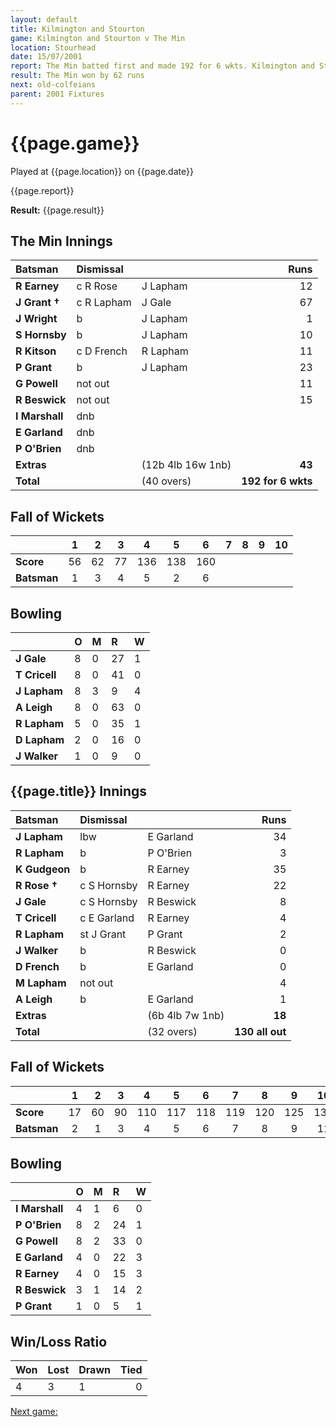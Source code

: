 ```yaml
---
layout: default
title: Kilmington and Stourton
game: Kilmington and Stourton v The Min
location: Stourhead
date: 15/07/2001
report: The Min batted first and made 192 for 6 wkts. Kilmington and Stourton replied with 130 all out
result: The Min won by 62 runs
next: old-colfeians
parent: 2001 Fixtures
---
```


# {{page.game}}

Played at {{page.location}} on {{page.date}}

{{page.report}}

**Result:** {{page.result}}

## The Min Innings

| Batsman | Dismissal |  | Runs |
|:---|:---|---|---:|
| **R Earney** | c R Rose | J Lapham | 12 |
| **J Grant &#8224;** | c R Lapham | J Gale | 67 |
| **J Wright** | b | J Lapham | 1 |
| **S Hornsby** | b | J Lapham | 10 |
| **R Kitson** | c D French | R Lapham | 11 |
| **P Grant** | b | J Lapham | 23 |
| **G Powell** | not out |  | 11 |
| **R Beswick** | not out |  | 15 |
| **I Marshall** | dnb |  |  |
| **E Garland** | dnb |  |  |
| **P O'Brien** | dnb |  |  |
| **Extras** | | (12b 4lb 16w 1nb) | **43** |
| **Total** | | (40 overs) | ****192 for 6 wkts**** |

## Fall of Wickets

| | 1 | 2 | 3 | 4 | 5 | 6 | 7 | 8 | 9 | 10 |
|---|:---:|:---:|:---:|:---:|:---:|:---:|:---:|:---:|:---:|:---:|
| **Score** | 56 | 62 | 77 | 136 | 138 | 160 |  |  |  |  |
| **Batsman** | 1 | 3 | 4 | 5 | 2 | 6 |  |  |  |  |

## Bowling

| | O | M | R | W |
|---|:---|:---|:---|:---|
| **J Gale** | 8 | 0 | 27 | 1 |
| **T Cricell** | 8 | 0 | 41 | 0 |
| **J Lapham** | 8 | 3 | 9 | 4 |
| **A Leigh** | 8 | 0 | 63 | 0 |
| **R Lapham** | 5 | 0 | 35 | 1 |
| **D Lapham** | 2 | 0 | 16 | 0 |
| **J Walker** | 1 | 0 | 9 | 0 |

## {{page.title}} Innings

| Batsman | Dismissal |  | Runs |
|:---|:---|---|---:|
| **J Lapham** | lbw | E Garland | 34 |
| **R Lapham** | b | P O'Brien | 3 |
| **K Gudgeon** | b | R Earney | 35 |
| **R Rose &#8224;** | c S Hornsby | R Earney | 22 |
| **J Gale** | c S Hornsby | R Beswick | 8 |
| **T Cricell** | c E Garland | R Earney | 4 |
| **R Lapham** | st J Grant | P Grant | 2 |
| **J Walker** | b | R Beswick | 0 |
| **D French** | b | E Garland | 0 |
| **M Lapham** | not out |  | 4 |
| **A Leigh** | b | E Garland | 1 |
| **Extras** | | (6b 4lb 7w 1nb) | **18** |
| **Total** | | (32 overs) | ****130 all out**** |

## Fall of Wickets

| | 1 | 2 | 3 | 4 | 5 | 6 | 7 | 8 | 9 | 10 |
|---|:---:|:---:|:---:|:---:|:---:|:---:|:---:|:---:|:---:|:---:|
| **Score** | 17 | 60 | 90 | 110 | 117 | 118 | 119 | 120 | 125 | 130 |
| **Batsman** | 2 | 1 | 3 | 4 | 5 | 6 | 7 | 8 | 9 | 11 |

## Bowling

| | O | M | R | W |
|---|:---|:---|:---|:---|
| **I Marshall** | 4 | 1 | 6 | 0 |
| **P O'Brien** | 8 | 2 | 24 | 1 |
| **G Powell** | 8 | 2 | 33 | 0 |
| **E Garland** | 4 | 0 | 22 | 3 |
| **R Earney** | 4 | 0 | 15 | 3 |
| **R Beswick** | 3 | 1 | 14 | 2 |
| **P Grant** | 1 | 0 | 5 | 1 |

## Win/Loss Ratio

| Won | Lost | Drawn | Tied |
|:---|:---|:---|---:|
| 4 | 3 | 1 | 0 |

[Next game:]({{page.next}})